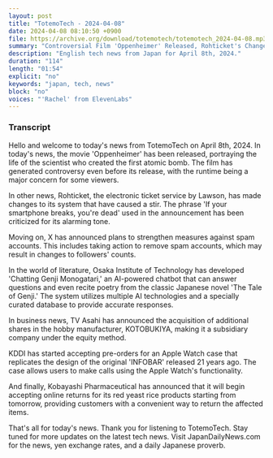 ```yaml
---
layout: post
title: "TotemoTech - 2024-04-08"
date: 2024-04-08 08:10:50 +0900
file: https://archive.org/download/totemotech/totemotech_2024-04-08.mp3
summary: "Controversial Film 'Oppenheimer' Released, Rohticket's Changes Spark Debate, & more…"
description: "English tech news from Japan for April 8th, 2024."
duration: "114"
length: "01:54"
explicit: "no"
keywords: "japan, tech, news"
block: "no"
voices: "'Rachel' from ElevenLabs"
---
```


### Transcript

Hello and welcome to today's news from TotemoTech on April 8th, 2024. In today's news, the movie 'Oppenheimer' has been released, portraying the life of the scientist who created the first atomic bomb. The film has generated controversy even before its release, with the runtime being a major concern for some viewers.

In other news, Rohticket, the electronic ticket service by Lawson, has made changes to its system that have caused a stir. The phrase 'If your smartphone breaks, you're dead' used in the announcement has been criticized for its alarming tone.

Moving on, X has announced plans to strengthen measures against spam accounts. This includes taking action to remove spam accounts, which may result in changes to followers' counts.

In the world of literature, Osaka Institute of Technology has developed 'Chatting Genji Monogatari,' an AI-powered chatbot that can answer questions and even recite poetry from the classic Japanese novel 'The Tale of Genji.' The system utilizes multiple AI technologies and a specially curated database to provide accurate responses.

In business news, TV Asahi has announced the acquisition of additional shares in the hobby manufacturer, KOTOBUKIYA, making it a subsidiary company under the equity method.

KDDI has started accepting pre-orders for an Apple Watch case that replicates the design of the original 'INFOBAR' released 21 years ago. The case allows users to make calls using the Apple Watch's functionality.

And finally, Kobayashi Pharmaceutical has announced that it will begin accepting online returns for its red yeast rice products starting from tomorrow, providing customers with a convenient way to return the affected items.

That's all for today's news. Thank you for listening to TotemoTech. Stay tuned for more updates on the latest tech news.   Visit JapanDailyNews.com for the news, yen exchange rates, and a daily Japanese proverb.
